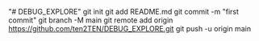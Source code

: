 "# DEBUG_EXPLORE"  git init git add README.md git commit -m "first commit" git branch -M main git remote add origin https://github.com/ten2TEN/DEBUG_EXPLORE.git git push -u origin main
